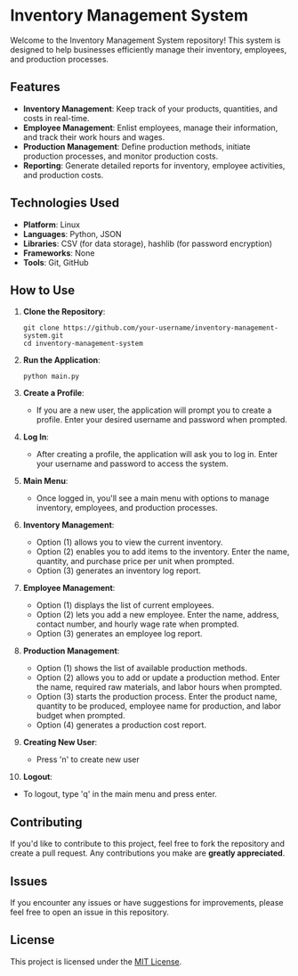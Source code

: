 # Inventory Management System

Welcome to the Inventory Management System repository! This system is designed to help businesses efficiently manage their inventory, employees, and production processes.

## Features

- **Inventory Management**: Keep track of your products, quantities, and costs in real-time.
- **Employee Management**: Enlist employees, manage their information, and track their work hours and wages.
- **Production Management**: Define production methods, initiate production processes, and monitor production costs.
- **Reporting**: Generate detailed reports for inventory, employee activities, and production costs.

## Technologies Used

- **Platform**: Linux
- **Languages**: Python, JSON
- **Libraries**: CSV (for data storage), hashlib (for password encryption)
- **Frameworks**: None
- **Tools**: Git, GitHub

## How to Use

1. **Clone the Repository**:
   ```
   git clone https://github.com/your-username/inventory-management-system.git
   cd inventory-management-system
   ```

2. **Run the Application**:
   ```
   python main.py
   ```

3. **Create a Profile**:
   - If you are a new user, the application will prompt you to create a profile. Enter your desired username and password when prompted.

4. **Log In**:
   - After creating a profile, the application will ask you to log in. Enter your username and password to access the system.

5. **Main Menu**:
   - Once logged in, you'll see a main menu with options to manage inventory, employees, and production processes.
  
6. **Inventory Management**:
   - Option (1) allows you to view the current inventory.
   - Option (2) enables you to add items to the inventory. Enter the name, quantity, and purchase price per unit when prompted.
   - Option (3) generates an inventory log report.

7. **Employee Management**:
   - Option (1) displays the list of current employees.
   - Option (2) lets you add a new employee. Enter the name, address, contact number, and hourly wage rate when prompted.
   - Option (3) generates an employee log report.

8. **Production Management**:
   - Option (1) shows the list of available production methods.
   - Option (2) allows you to add or update a production method. Enter the name, required raw materials, and labor hours when prompted.
   - Option (3) starts the production process. Enter the product name, quantity to be produced, employee name for production, and labor budget when prompted.
   - Option (4) generates a production cost report.
     
9. **Creating New User**:
   - Press 'n' to create new user

10. **Logout**:
   - To logout, type 'q' in the main menu and press enter.

## Contributing

If you'd like to contribute to this project, feel free to fork the repository and create a pull request. Any contributions you make are **greatly appreciated**.

## Issues

If you encounter any issues or have suggestions for improvements, please feel free to open an issue in this repository.

## License

This project is licensed under the [MIT License](LICENSE).
